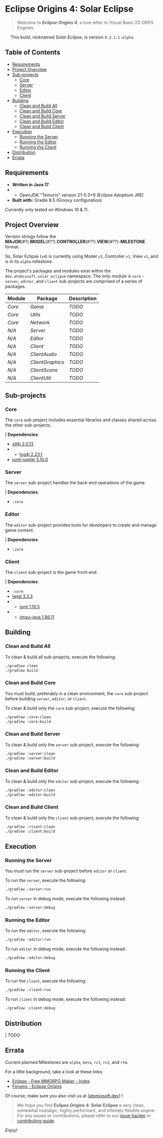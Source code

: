 # Eclipse Origins 4: Solar Eclipse

> Welcome to _**Eclipse Origins 4**_, a love letter to Visual Basic 2D ORPG Engines. 

&emsp; This build, nicknamed _Solar Eclipse_, is version `4.3.1.1-alpha`.


## Table of Contents
- [Requirements](#requirements)
- [Project Overview](#project-overview)
- [Sub-projects](#sub-projects)
  - [Core](#core)
  - [Server](#server)
  - [Editor](#editor)
  - [Client](#client)
- [Building](#building)
  - [Clean and Build All](#clean-and-build-all)
  - [Clean and Build Core](#clean-and-build-core)
  - [Clean and Build Server](#clean-and-build-server)
  - [Clean and Build Editor](#clean-and-build-editor)
  - [Clean and Build Client](#clean-and-build-client)
- [Execution](#execution)
  - [Running the Server](#running-the-server)
  - [Running the Editor](#running-the-editor)
  - [Running the Client](#running-the-client)
- [Distribution](#distribution)
- [Errata](#errata)


## Requirements
- **Written in Java 17**
- * OpenJDK "Temurin" version 21-0.3+9 (Eclipse Adoptium JRE)
- **Built with:** Gradle 8.5 (Groovy configuration)



Currently only tested on Windows 10 & 11.


## Project Overview

Version strings follow the **MAJOR**(#?).**MODEL**(#??).**CONTROLLER**(#??).**VIEW**(#??)-**MILESTONE** format.  

So, Solar Eclipse (`v4`) is currently using Model `v3`, Controller `v1`, View `v1`, and is in its `alpha` milestone.

The project's packages and modules exist within the `dev.atomixsoft.solar_eclipse` namespace.  The only module is `core` - `server`, `editor`, and `client` sub-projects are comprised of a series of packages.

| **Module**      | **Package**     | **Description** |
| ---------------------------------------- | ---------------------------------------- | -------------------------------------------------------------------------------- |
| _Core_ | _Game_ | _TODO_ |
| _Core_ | _Utils_ | _TODO_ |
| _Core_ | _Network_ | _TODO_ |
| _N/A_ | _Server_ | _TODO_ |
| _N/A_ | _Editor_ | _TODO_ |
| _N/A_ | _Client_ | _TODO_ |
| _N/A_ | _ClientAudio_ | _TODO_ |
| _N/A_ | _ClientGraphics_ | _TODO_ |
| _N/A_ | _ClientScene_ | _TODO_ |
| _N/A_ | _ClientUtil_ | _TODO_ |


## Sub-projects

### Core
The `core` sub-project includes essential libraries and classes shared across the other sub-projects.

| **Dependencies**:
- [slf4j 2.0.13](https://www.slf4j.org/)
- * [log4j 2.23.1](https://logging.apache.org/log4j/2.x/)
- [junit-jupiter 5.10.0](https://junit.org/junit5/)

### Server
The `server` sub-project handles the back-end operations of the game.

| **Dependencies**:
- `:core`

### Editor
The `editor` sub-project provides tools for developers to create and manage game content.

| **Dependencies**:
- `:core`

### Client
The `client` sub-project is the game front-end.  

| **Dependencies**:
- `:core`
- [lwjgl 3.3.3](https://www.lwjgl.org/)
- * [joml 1.10.5](https://joml-ci.github.io/JOML/)
- * [imgui-java 1.86.11](https://github.com/SpaiR/imgui-java)


## Building

### Clean and Build All
To clean & build all sub-projects, execute the following:
```sh
./gradlew clean 
./gradlew build
```

### Clean and Build Core
You must build, preferably in a clean environment, the `core` sub-project before building `server`, `editor`, or `client`.

To clean & build only the `core` sub-project, execute the following:
```sh
./gradlew :core:clean 
./gradlew :core:build
```

### Clean and Build Server
To clean & build only the `server` sub-project, execute the following:
```sh
./gradlew :server:clean 
./gradlew :server:build
```

### Clean and Build Editor
To clean & build only the `editor` sub-project, execute the following:
```sh
./gradlew :editor:clean 
./gradlew :editor:build
```

### Clean and Build Client
To clean & build only the `client` sub-project, execute the following:
```sh
./gradlew :client:clean 
./gradlew :client:build
```


## Execution

### Running the Server

You must run the `server` sub-project before `editor` or `client`.

To run the `server`, execute the following:
```sh
./gradlew :server:run
```

To run `server` in debug mode, execute the following instead:
```sh
./gradlew :server:debug
```

### Running the Editor

To run the `editor`, execute the following:
```sh
./gradlew :editor:run
```

To run `editor` in debug mode, execute the following instead:
```sh
./gradlew :editor:debug
```

### Running the Client

To run the `client`, execute the following:
```sh
./gradlew :client:run
```

To run `client` in debug mode, execute the following instead:
```sh
./gradlew :client:debug
```


## Distribution
| _TODO_


## Errata

Current planned Milestones are `alpha`, `beta`, `rc1`, `rc2`, and `rtm`.  

For a little background, take a look at these links:
- [Eclipse - Free MMORPG Maker - Index](https://web.archive.org/web/20110901224553/http://www.touchofdeathforums.com/smf/index.php)
- [Forums - Eclipse Origins](https://forum.eclipseorigins.com/)

Of course, make sure you also visit us at [[atomixsoft.dev]](https://atomixsoft.dev/) !

> We hope you find **Eclipse Origins 4: Solar Eclipse** a very clean, somewhat nostalgic, highly performant, and infinitely flexible engine.  For any issues or contributions, please refer to our [issue tracker](#) or [contributing guide](#).

_Enjoy!_
